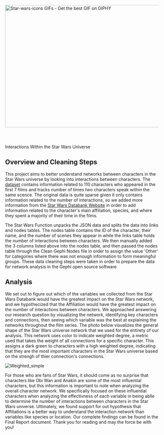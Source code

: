 <img src="https://media2.giphy.com/media/12Vg35jCqP610Y/giphy.gif" jsaction="load:XAeZkd;" jsname="HiaYvf" class="n3VNCb pT0Scc KAlRDb" role="" aria-label="" alt="Star-wars-icons GIFs - Get the best GIF on GIPHY" data-noaft="1" style="width: 1000px; height: 400px; margin: 40.479px 0px;">

Interactions Within the Star Wars Universe

## Overview and Cleaning Steps
This project aims to better understand networks between characters in the Star Wars universe by looking into interactions between characters. The [dataset](https://github.com/evelinag/star-wars-network-data/blob/master/starwars-full-interactions.json) contains information related to 110 characters who appeared in the first 7 films and tracks number of times two characters speak within the same scence. The original data is quite sparse given it only contains information related to the number of interactions, so we added more information from the [Star Wars Databank Website](https://www.starwars.com/databank) in order to add information related to the character's main affiliation, species, and where they spent a majority of their time in the films. 

The Star Wars Function unpacks the JSON data and splits the data into links and nodes tables. The nodes table contains the ID of the character, their name, and the number of scenes they appear in while the links table holds the number of interactions between characters. We then manually added the 3 columns listed above into the nodes table, and then passed the nodes table through the Clean Gephi Nodes file in order to assign the value 'Other' for categories where there was not enough information to form meaningful groups. These data cleaning steps were taken in order to prepare the data for network analysis in the Gephi open source software

## Analysis
We set out to figure out which of the variables we collected from the Star Wars Databank would have the greatest impact on the Star Wars network, and we hypothecized that the Affiliation would have the greatest impact on the number of interactions between characters. We approached answering our research question by visualizing the network, identifying key characters and connections, then seeing which variable was the best at explaining the networks throughout the film series. The photo below visualizes the general shape of the Star Wars universe network that we used for the entirety of our analysis. 
This network uses color to indicate weighted degree, a metric used that takes the weight of all connections for a specific character. This assigns a dark green to characters with a high weighted degree, indicating that they are the most important characters in the Star Wars universe based on the strengh of thier connection's connections.

![Weighted_simple](https://user-images.githubusercontent.com/98417196/226241930-a1d8c259-31ef-4b6b-83b3-acf9bb41ea86.png)

For those who are fans of Star Wars, it should come as no surprise that characters like Obi Wan and Anakin are some of the  most influential characters, but this information is important to note when analyzing the overall character network. We specifically focused on these influential characters when analyzing the effectivness of each variable in being ablle to determine the number of interactions between characters in the Star Wars universe. Ultimately, we found support for out hypothesis that Affiliations is a better way to understand the interaction network than variables like species or location. Our complete findings can be found in the Final Report document. Thank you for reading and may the force be with you!
